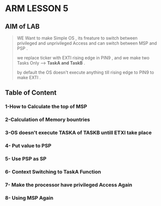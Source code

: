 # ARM LESSON 5
## AIM of LAB
> WE Want to make Simple OS , its freature to switch between privileged and unprivileged Access and can switch between MSP and PSP . 
> 
> we replace ticker with EXTI rising edge in PIN9 , and we make two Tasks Only --> **TaskA and TaskB** .
> 
> by default the OS doesn't execute anything till rising edge to PIN9 to make EXTI .
## Table of Content 
### 1-How to Calculate the top of MSP 
### 2-Calculation of Memory bountries 
### 3-OS doesn't execute TASKA of TASKB untill ETXI take place
### 4- Put value to PSP 
### 5- Use PSP as SP 
### 6- Context Switching to TaskA Function 
### 7- Make the processor have privileged Access Again  
### 8- Using MSP Again
